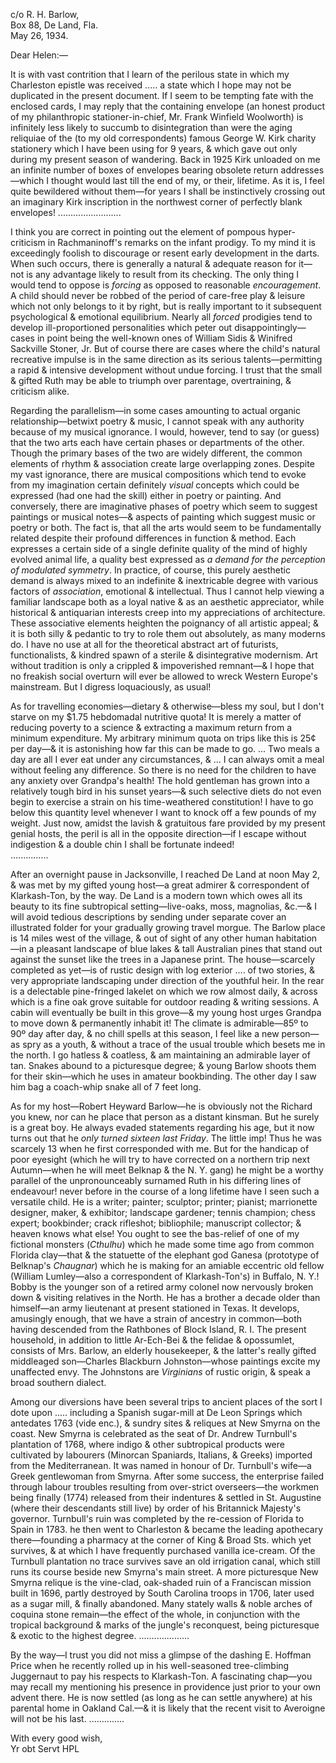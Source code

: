 c/o R. H. Barlow,  
Box 88, De Land, Fla.  
May 26, 1934.

Dear Helen:—

It is with vast contrition that I learn of the perilous state in which my Charleston epistle was received ..... a state which I hope may not be duplicated in the present document. If I seem to be tempting fate with the enclosed cards, I may reply that the containing envelope (an honest product of my philanthropic stationer-in-chief, Mr. Frank Winfield Woolworth) is infinitely less likely to succumb to disintegration than were the aging reliquiae of the (to my old correspondents) famous George W. Kirk charity stationery which I have been using for 9 years, & which gave out only during my present season of wandering. Back in 1925 Kirk unloaded on me an infinite number of boxes of envelopes bearing obsolete return addresses—which I thought would last till the end of my, or their, lifetime. As it is, I feel quite bewildered without them—for years I shall be instinctively crossing out an imaginary Kirk inscription in the northwest corner of perfectly blank envelopes! .........................  

I think you are correct in pointing out the element of pompous hyper-criticism in Rachmaninoff's remarks on the infant prodigy. To my mind it is exceedingly foolish to discourage or resent early development in the darts. When such occurs, there is generally a natural & adequate reason for it—not is any advantage likely to result from its checking. The only thing I would tend to oppose is *forcing* as opposed to reasonable *encouragement*. A child should never be robbed of the period of care-free play & leisure which not only belongs to it by right, but is really important to it subsequent psychological & emotional equilibrium. Nearly all *forced* prodigies tend to develop ill-proportioned personalities which peter out disappointingly—cases in point being the well-known ones of William Sidis & Winifred Sackville Stoner, Jr. But of course there are cases where the child's natural recreative impulse is in the same direction as its serious talents—permitting a rapid & intensive development without undue forcing. I trust that the small & gifted Ruth may be able to triumph over parentage, overtraining, & criticism alike.

Regarding the parallelism—in some cases amounting to actual organic relationship—betwixt poetry & music, I cannot speak with any authority because of my musical ignorance. I would, however, tend to say (or guess) that the two arts each have certain phases or departments of the other. Though the primary bases of the two are widely different, the common elements of rhythm & association create large overlapping zones. Despite my vast ignorance, there are musical compositions which tend to evoke from my imagination certain definitely *visual* concepts which could be expressed (had one had the skill) either in poetry or painting. And conversely, there are imaginative phases of poetry which seem to suggest paintings or musical notes—& aspects of painting which suggest music or poetry or both. The fact is, that all the arts would seem to be fundamentally related despite their profound differences in function & method. Each expresses a certain side of a single definite quality of the mind of highly evolved animal life, a quality best expressed as *a demand for the perception of modulated symmetry*. In practice, of course, this purely aesthetic demand is always mixed to an indefinite & inextricable degree with various factors of *association*, emotional & intellectual. Thus I cannot help viewing a familiar landscape both as a loyal native & as an aesthetic appreciator, while historical & antiquarian interests creep into my appreciations of architecture. These associative elements heighten the poignancy of all artistic appeal; & it is both silly & pedantic to try to role them out absolutely, as many moderns do. I have no use at all for the theoretical abstract art of futurists, functionalists, & kindred spawn of a sterile & disintegrative modernism. Art without tradition is only a crippled & impoverished remnant—& I hope that no freakish social overturn will ever be allowed to wreck Western Europe's mainstream. But I digress loquaciously, as usual!

As for travelling economies—dietary & otherwise—bless my soul, but I don't starve on my $1.75 hebdomadal nutritive quota! It is merely a matter of reducing poverty to a science & extracting a maximum return from a minimum expenditure. My arbitrary minimum quota on trips like this is 25¢ per day—& it is astonishing how far this can be made to go. ... Two meals a day are all I ever eat under any circumstances, & ... I can always omit a meal without feeling any difference. So there is no need for the children to have any anxiety over Grandpa's health! The hold gentleman has grown into a relatively tough bird in his sunset years—& such selective diets do not even begin to exercise a strain on his time-weathered constitution! I have to go below this quantity level whenever I want to knock off a few pounds of my weight. Just now, amidst the lavish & gratuitous fare provided by my present genial hosts, the peril is all in the opposite direction—if I escape without indigestion & a double chin I shall be fortunate indeed!  
...............

After an overnight pause in Jacksonville, I reached De Land at noon May 2, & was met by my gifted young host—a great admirer & correspondent of Klarkash-Ton, by the way. De Land is a modern town which owes all its beauty to its fine subtropical setting—live-oaks, moss, magnolias, &c.—& I will avoid tedious descriptions by sending under separate cover an illustrated folder for your gradually growing travel morgue. The Barlow place is 14 miles west of the village, & out of sight of any other human habitation—in a pleasant landscape of blue lakes & tall Australian pines that stand out against the sunset like the trees in a Japanese print. The house—scarcely completed as yet—is of rustic design with log exterior .... of two stories, & very appropriate landscaping under direction of the youthful heir. In the rear is a delectable pine-fringed lakelet on which we row almost daily, & across which is a fine oak grove suitable for outdoor reading & writing sessions. A cabin will eventually be built in this grove—& my young host urges Grandpa to move down & permanently inhabit it! The climate is admirable—85º to 90º day after day, & no chill spells at this season, I feel like a new person—as spry as a youth, & without a trace of the usual trouble which besets me in the north. I go hatless & coatless, & am maintaining an admirable layer of tan. Snakes abound to a picturesque degree; & young Barlow shoots them for their skin—which he uses in amateur bookbinding. The other day I saw him bag a coach-whip snake all of 7 feet long.

As for my host—Robert Heyward Barlow—he is obviously not the Richard you knew, nor can he place that person as a distant kinsman. But he surely is a great boy. He always evaded statements regarding his age, but it now turns out that he *only turned sixteen last Friday*. The little imp! Thus he was scarcely 13 when he first corresponded with me. But for the handicap of poor eyesight (which he will try to have corrected on a northern trip next Autumn—when he will meet Belknap & the N. Y. gang) he might be a worthy parallel of the unpronounceably surnamed Ruth in his differing lines of endeavour! never before in the course of a long lifetime have I seen such a versatile child. He is a writer; painter; sculptor; printer; pianist; marrionette designer, maker, & exhibitor; landscape gardener; tennis champion; chess expert; bookbinder; crack rifleshot; bibliophile; manuscript collector; & heaven knows what else! You ought to see the bas-relief of one of my fictional monsters (*Cthulhu*) which he made some time ago from common Florida clay—that & the statuette of the elephant god Ganesa (prototype of Belknap's *Chaugnar*) which he is making for an amiable eccentric old fellow (William Lumley—also a correspondent of Klarkash-Ton's) in Buffalo, N. Y.! Bobby is the younger son of a retired army colonel now nervously broken down & visiting relatives in the North. He has a brother a decade older than himself—an army lieutenant at present stationed in Texas. It develops, amusingly enough, that we have a strain of ancestry in common—both having descended from the Rathbones of Block Island, R. I. The present household, in addition to little Ar-Ech-Bei & the felidae & opossumlet, consists of Mrs. Barlow, an elderly housekeeper, & the latter's really gifted middleaged son—Charles Blackburn Johnston—whose paintings excite my unaffected envy. The Johnstons are *Virginians* of rustic origin, & speak a broad southern dialect.

Among our diversions have been several trips to ancient places of the sort I dote upon ..... including a Spanish sugar-mill at De Leon Springs which antedates 1763 (vide enc.), & sundry sites & reliques at New Smyrna on the coast. New Smyrna is celebrated as the seat of Dr. Andrew Turnbull's plantation of 1768, where indigo & other subtropical products were cultivated by labourers (Minorcan Spaniards, Italians, & Greeks) imported from the Mediterranean. It was named in honour of Dr. Turnbull's wife—a Greek gentlewoman from Smyrna. After some success, the enterprise failed through labour troubles resulting from over-strict overseers—the workmen being finally (1774) released from their indentures & settled in St. Augustine (where their descendants still live) by order of his Britannick Majesty's governor. Turnbull's ruin was completed by the re-cession of Florida to Spain in 1783. he then went to Charleston & became the leading apothecary there—founding a pharmacy at the corner of King & Broad Sts. which yet survives, & at which I have frequently purchased vanilla ice-cream. Of the Turnbull plantation no trace survives save an old irrigation canal, which still runs its course beside new Smyrna's main street. A more picturesque New Smyrna relique is the vine-clad, oak-shaded ruin of a Franciscan mission built in 1696, partly destroyed by South Carolina troops in 1706, later used as a sugar mill, & finally abandoned. Many stately walls & noble arches of coquina stone remain—the effect of the whole, in conjunction with the tropical background & marks of the jungle's reconquest, being picturesque & exotic to the highest degree. ....................

By the way—I trust you did not miss a glimpse of the dashing E. Hoffman Price when he recently rolled up in his well-seasoned tree-climbing Juggernaut to pay his respects to Klarkash-Ton. A fascinating chap—you may recall my mentioning his presence in providence just prior to your own advent there. He is now settled (as long as he can settle anywhere) at his parental home in Oakland Cal.—& it is likely that the recent visit to Averoigne will not be his last. ..............

With every good wish,  
Yr obt Servt HPL
